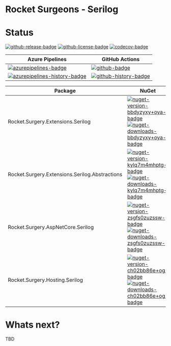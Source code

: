 # Rocket Surgeons - Serilog

# Status
<!-- badges -->
[![github-release-badge]][github-release]
[![github-license-badge]][github-license]
[![codecov-badge]][codecov]
<!-- badges -->

<!-- history badges -->
| Azure Pipelines | GitHub Actions |
| --------------- | -------------- |
| [![azurepipelines-badge]][azurepipelines] | [![github-badge]][github] |
| [![azurepipelines-history-badge]][azurepipelines-history] | [![github-history-badge]][github] |
<!-- history badges -->

<!-- nuget packages -->
| Package | NuGet |
| ------- | ----- |
| Rocket.Surgery.Extensions.Serilog | [![nuget-version-bbdyzyxy+oya-badge]![nuget-downloads-bbdyzyxy+oya-badge]][nuget-bbdyzyxy+oya] |
| Rocket.Surgery.Extensions.Serilog.Abstractions | [![nuget-version-kylq7m4mhptg-badge]![nuget-downloads-kylq7m4mhptg-badge]][nuget-kylq7m4mhptg] |
| Rocket.Surgery.AspNetCore.Serilog | [![nuget-version-zsgfs0zuzssw-badge]![nuget-downloads-zsgfs0zuzssw-badge]][nuget-zsgfs0zuzssw] |
| Rocket.Surgery.Hosting.Serilog | [![nuget-version-ch02bb86e+og-badge]![nuget-downloads-ch02bb86e+og-badge]][nuget-ch02bb86e+og] |
<!-- nuget packages -->

# Whats next?
TBD

<!-- generated references -->
[github-release]: https://github.com/RocketSurgeonsGuild/Serilog.Extensions/releases/latest
[github-release-badge]: https://img.shields.io/github/release/RocketSurgeonsGuild/Serilog.Extensions.svg?logo=github&style=flat "Latest Release"
[github-license]: https://github.com/RocketSurgeonsGuild/Serilog.Extensions/blob/master/LICENSE
[github-license-badge]: https://img.shields.io/github/license/RocketSurgeonsGuild/Serilog.Extensions.svg?style=flat "License"
[codecov]: https://codecov.io/gh/RocketSurgeonsGuild/Serilog.Extensions
[codecov-badge]: https://img.shields.io/codecov/c/github/RocketSurgeonsGuild/Serilog.Extensions.svg?color=E03997&label=codecov&logo=codecov&logoColor=E03997&style=flat "Code Coverage"
[azurepipelines]: https://rocketsurgeonsguild.visualstudio.com/Libraries/_build/latest?definitionId=10&branchName=master
[azurepipelines-badge]: https://img.shields.io/azure-devops/build/rocketsurgeonsguild/Libraries/10.svg?color=98C6FF&label=azure%20pipelines&logo=azuredevops&logoColor=98C6FF&style=flat "Azure Pipelines Status"
[azurepipelines-history]: https://rocketsurgeonsguild.visualstudio.com/Libraries/_build?definitionId=10&branchName=master
[azurepipelines-history-badge]: https://buildstats.info/azurepipelines/chart/rocketsurgeonsguild/Libraries/10?includeBuildsFromPullRequest=false "Azure Pipelines History"
[github]: https://github.com/RocketSurgeonsGuild/Serilog.Extensions/actions?query=workflow%3Aci
[github-badge]: https://img.shields.io/github/workflow/status/RocketSurgeonsGuild/Serilog.Extensions/ci.svg?label=github&logo=github&color=b845fc&logoColor=b845fc&style=flat "GitHub Actions Status"
[github-history-badge]: https://buildstats.info/github/chart/RocketSurgeonsGuild/Serilog.Extensions?includeBuildsFromPullRequest=false "GitHub Actions History"
[nuget-bbdyzyxy+oya]: https://www.nuget.org/packages/Rocket.Surgery.Extensions.Serilog/
[nuget-version-bbdyzyxy+oya-badge]: https://img.shields.io/nuget/v/Rocket.Surgery.Extensions.Serilog.svg?color=004880&logo=nuget&style=flat-square "NuGet Version"
[nuget-downloads-bbdyzyxy+oya-badge]: https://img.shields.io/nuget/dt/Rocket.Surgery.Extensions.Serilog.svg?color=004880&logo=nuget&style=flat-square "NuGet Downloads"
[nuget-kylq7m4mhptg]: https://www.nuget.org/packages/Rocket.Surgery.Extensions.Serilog.Abstractions/
[nuget-version-kylq7m4mhptg-badge]: https://img.shields.io/nuget/v/Rocket.Surgery.Extensions.Serilog.Abstractions.svg?color=004880&logo=nuget&style=flat-square "NuGet Version"
[nuget-downloads-kylq7m4mhptg-badge]: https://img.shields.io/nuget/dt/Rocket.Surgery.Extensions.Serilog.Abstractions.svg?color=004880&logo=nuget&style=flat-square "NuGet Downloads"
[nuget-zsgfs0zuzssw]: https://www.nuget.org/packages/Rocket.Surgery.AspNetCore.Serilog/
[nuget-version-zsgfs0zuzssw-badge]: https://img.shields.io/nuget/v/Rocket.Surgery.AspNetCore.Serilog.svg?color=004880&logo=nuget&style=flat-square "NuGet Version"
[nuget-downloads-zsgfs0zuzssw-badge]: https://img.shields.io/nuget/dt/Rocket.Surgery.AspNetCore.Serilog.svg?color=004880&logo=nuget&style=flat-square "NuGet Downloads"
[nuget-ch02bb86e+og]: https://www.nuget.org/packages/Rocket.Surgery.Hosting.Serilog/
[nuget-version-ch02bb86e+og-badge]: https://img.shields.io/nuget/v/Rocket.Surgery.Hosting.Serilog.svg?color=004880&logo=nuget&style=flat-square "NuGet Version"
[nuget-downloads-ch02bb86e+og-badge]: https://img.shields.io/nuget/dt/Rocket.Surgery.Hosting.Serilog.svg?color=004880&logo=nuget&style=flat-square "NuGet Downloads"
<!-- generated references -->

<!-- nuke-data
github:
  owner: RocketSurgeonsGuild
  repository: Serilog.Extensions
azurepipelines:
  account: rocketsurgeonsguild
  teamproject: Libraries
  builddefinition: 10
-->